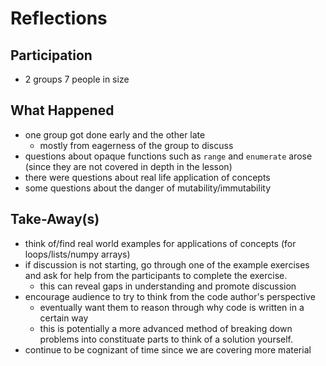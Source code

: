 # Reflections

## Participation

- 2 groups 7 people in size

## What Happened

- one group got done early and the other late
  - mostly from eagerness of the group to discuss
- questions about opaque functions such as `range` and `enumerate` arose
  (since they are not covered in depth in the lesson)
- there were questions about real life application of concepts
- some questions about the danger of mutability/immutability



## Take-Away(s)

- think of/find real world examples for applications of concepts (for loops/lists/numpy arrays)
- if discussion is not starting, go through one of the example exercises and ask
  for help from the participants to complete the exercise.
  - this can reveal gaps in understanding and promote discussion
- encourage audience to try to think from the code author's perspective
  - eventually want them to reason through why code is written in a certain way
  - this is potentially a more advanced method of breaking down problems into constituate parts
    to think of a solution yourself.
- continue to be cognizant of time since we are covering more material